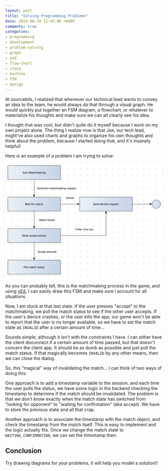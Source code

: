 ```yaml
---
layout: post
title: "Solving Programming Problems"
date: 2014-08-29 12:45:00 +0400
comments: true
categories: 
- programming
- development
- problem-solving
- graph
- yed
- flow-chart
- state
- machine
- FSM
- design
---
```


At sourcebits, I realized that whenever our technical lead wants to convey an idea to the team, he would always do that through a visual graph. He would quickly put together an FSM diagram, a flowchart, or whatever to materialize his thoughts and make sure we can all clearly see his idea.

I thought that was cool, but didn't quite do it myself because I work on my own project alone. The thing I realize now is that Joe, our tech lead, might've also used charts and graphs to organize his own thoughts and think about the problem, because I started doing that, and it's insanely helpful!

Here is an example of a problem I am trying to solve:

![image](/images/Screenshot_2014-08-29_12.50.02.png)

As you can probably tell, this is the matchmaking process in the game, and using [yEd](http://www.yworks.com/en/products_yed_about.html), I can easily draw this FSM and make sure I account for all situations.

Now, I am stuck at that last state. If the user presses "accept" to the matchmaking, we poll the match status to see if the other user accepts. If the user's device crashes, or the user kills the app, our game won't be able to report that the user is no longer available, so we have to set the match state as `INVALID` after a certain amount of time...

Sounds simple, although it isn't with the constraints I have. I can either have the client disconnect if a certain amount of time passed, but that doesn't concern the client app. It should be as dumb as possible and just poll the match status. If that magically becomes `INVALID` by any other means, then we can close the dialog.

So, this "magical" way of invalidating the match... I can think of two ways of doing this:

One approach is to add a timestamp variable to the session, and each time the user polls the status, we have some logic in the backend checking the timestamp to determine if the match should be invalidated. The problem is that we don't know exactly when the match state has switched from "looking for opponent" to "waiting for confirmation" (aka accept). We have to store the previous state and all that crap.

Another approach is to associate the timestamp with the match object, and check the timestamp from the match itself. This is easy to implement and the logic actually fits. Once we change the match state to `WAITING_CONFIRMATION`, we can set the timestamp then.

## Conclusion

Try drawing diagrams for your problems, it will help you model a solution!!
